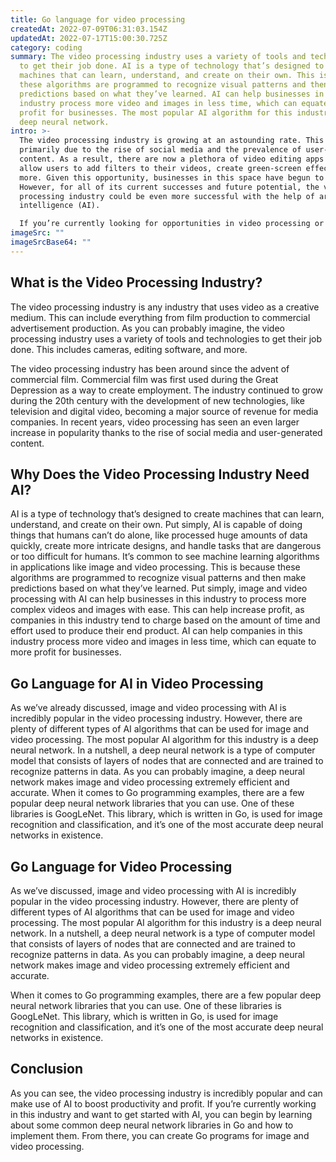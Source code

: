 ```yaml
---
title: Go language for video processing
createdAt: 2022-07-09T06:31:03.154Z
updatedAt: 2022-07-17T15:00:30.725Z
category: coding
summary: The video processing industry uses a variety of tools and technologies
  to get their job done. AI is a type of technology that’s designed to create
  machines that can learn, understand, and create on their own. This is because
  these algorithms are programmed to recognize visual patterns and then make
  predictions based on what they’ve learned. AI can help businesses in this
  industry process more video and images in less time, which can equate to more
  profit for businesses. The most popular AI algorithm for this industry is a
  deep neural network.
intro: >-
  The video processing industry is growing at an astounding rate. This is
  primarily due to the rise of social media and the prevalence of user-generated
  content. As a result, there are now a plethora of video editing apps that
  allow users to add filters to their videos, create green-screen effects, and
  more. Given this opportunity, businesses in this space have begun to thrive.
  However, for all of its current successes and future potential, the video
  processing industry could be even more successful with the help of artificial
  intelligence (AI). 

  If you’re currently looking for opportunities in video processing or AI and want to learn about some specific Go programming examples that can be used in this industry, you’ve come to the right place! In this blog post, we’ll go over exactly what the video processing industry is and why it needs AI. Additionally, we’ll explore some common applications of Go for AI and video processing as well as provide examples of programs written in Go that can be used by you if you want to get started sooner rather than later!
imageSrc: ""
imageSrcBase64: ""
---
```


## What is the Video Processing Industry?

The video processing industry is any industry that uses video as a creative medium. This can include everything from film production to commercial advertisement production. As you can probably imagine, the video processing industry uses a variety of tools and technologies to get their job done. This includes cameras, editing software, and more.

The video processing industry has been around since the advent of commercial film. Commercial film was first used during the Great Depression as a way to create employment. The industry continued to grow during the 20th century with the development of new technologies, like television and digital video, becoming a major source of revenue for media companies. In recent years, video processing has seen an even larger increase in popularity thanks to the rise of social media and user-generated content.

## Why Does the Video Processing Industry Need AI?

AI is a type of technology that’s designed to create machines that can learn, understand, and create on their own. Put simply, AI is capable of doing things that humans can’t do alone, like processed huge amounts of data quickly, create more intricate designs, and handle tasks that are dangerous or too difficult for humans. It’s common to see machine learning algorithms in applications like image and video processing. This is because these algorithms are programmed to recognize visual patterns and then make predictions based on what they’ve learned. Put simply, image and video processing with AI can help businesses in this industry to process more complex videos and images with ease. This can help increase profit, as companies in this industry tend to charge based on the amount of time and effort used to produce their end product. AI can help companies in this industry process more video and images in less time, which can equate to more profit for businesses.

## Go Language for AI in Video Processing

As we’ve already discussed, image and video processing with AI is incredibly popular in the video processing industry. However, there are plenty of different types of AI algorithms that can be used for image and video processing. The most popular AI algorithm for this industry is a deep neural network. In a nutshell, a deep neural network is a type of computer model that consists of layers of nodes that are connected and are trained to recognize patterns in data. As you can probably imagine, a deep neural network makes image and video processing extremely efficient and accurate.
When it comes to Go programming examples, there are a few popular deep neural network libraries that you can use. One of these libraries is GoogLeNet. This library, which is written in Go, is used for image recognition and classification, and it’s one of the most accurate deep neural networks in existence. 

## Go Language for Video Processing

As we’ve discussed, image and video processing with AI is incredibly popular in the video processing industry. However, there are plenty of different types of AI algorithms that can be used for image and video processing. The most popular AI algorithm for this industry is a deep neural network. In a nutshell, a deep neural network is a type of computer model that consists of layers of nodes that are connected and are trained to recognize patterns in data. As you can probably imagine, a deep neural network makes image and video processing extremely efficient and accurate.

When it comes to Go programming examples, there are a few popular deep neural network libraries that you can use. One of these libraries is GoogLeNet. This library, which is written in Go, is used for image recognition and classification, and it’s one of the most accurate deep neural networks in existence. 

## Conclusion

As you can see, the video processing industry is incredibly popular and can make use of AI to boost productivity and profit. If you’re currently working in this industry and want to get started with AI, you can begin by learning about some common deep neural network libraries in Go and how to implement them. From there, you can create Go programs for image and video processing.
